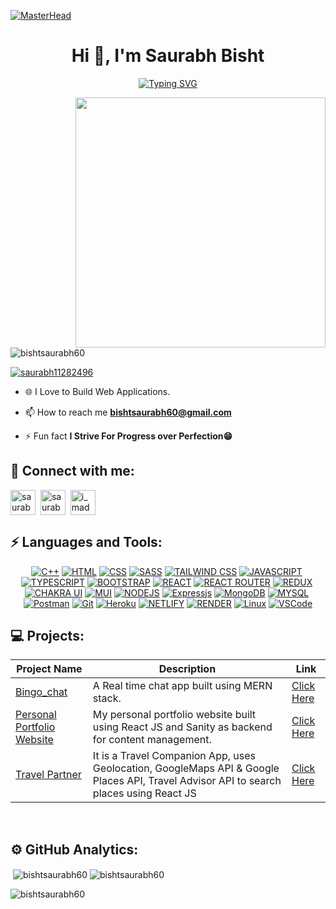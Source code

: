 [![MasterHead](https://chkskills.com/wp-content/uploads/2020/04/PNC-Animated-Banners.gif)](https://bishtsaurabh60.io)

<h1 align="center">Hi 👋, I'm Saurabh Bisht</h1>
<p align="center"><a href="https://git.io/typing-svg"><img src="https://readme-typing-svg.herokuapp.com?font=Fira+Code&pause=1000&center=true&vCenter=true&width=435&lines=I+am+a+Self-Taught+Developer;A+Passionate+MERN+Stack+Developer;Tech-Enthusiast+From+India." alt="Typing SVG" /></a></p>

<img align="right" src="https://cdn.dribbble.com/users/1162077/screenshots/3848914/media/320984a9ca58b3c73274c9259ecf6de8.gif" width="400" class="giphy-embed" />


<p align="left"> <img src="https://komarev.com/ghpvc/?username=bishtsaurabh60&label=Profile%20views&color=0e75b6&style=flat" alt="bishtsaurabh60" /> </p>

<p align="left"> <a href="https://twitter.com/saurabh11282496" target="blank"><img src="https://img.shields.io/twitter/follow/saurabh11282496?logo=twitter&style=for-the-badge" alt="saurabh11282496" /></a> </p>

- 🌐 I Love to Build Web Applications.

- 📫 How to reach me **bishtsaurabh60@gmail.com**

- ⚡ Fun fact **I Strive For Progress over Perfection😁**

<h2 align="left">📱 Connect with me:</h2>
<p align="left">
<a href="https://twitter.com/saurabh11282496" target="blank"><img align="center" src="https://www.svgrepo.com/show/183608/twitter.svg" alt="saurabh11282496" height="40" width="40" /></a>&nbsp;
<a href="https://linkedin.com/in/saurabh-singh-bisht-2469b0235" target="blank"><img align="center" src="https://www.svgrepo.com/show/157006/linkedin.svg" alt="saurabh-singh-bisht-2469b0235" height="40" width="40" /></a>&nbsp;
<a href="https://instagram.com/i_madara_uchiha_" target="blank"><img align="center" src="https://www.svgrepo.com/show/111199/instagram.svg" alt="i_madara_uchiha_" height="40" width="40" /></a>&nbsp;
</p>

<h2 align="left">⚡ Languages and Tools:</h2>
<p align="center"><a href="https://www.w3schools.com/cpp/" target="_blank" rel="noreferrer"><img alt="C++" src="https://img.shields.io/badge/c++-%2300599C.svg?&style=for-the-badge&logo=c%2B%2B&ogoColor=white" /></a>&nbsp;<a href="https://www.w3.org/html/" target="_blank" rel="noreferrer"><img alt="HTML" src="https://img.shields.io/badge/HTML5-E34F26?style=for-the-badge&logo=html5&logoColor=white" /></a>&nbsp;<a href="https://www.w3schools.com/css/" target="_blank" rel="noreferrer"><img alt="CSS" src="https://img.shields.io/badge/CSS3-1572B6?style=for-the-badge&logo=css3&logoColor=white" /></a>&nbsp;<a href="https://sass-lang.com" target="_blank" rel="noreferrer"><img alt="SASS" src="https://img.shields.io/badge/SASS-hotpink.svg?style=for-the-badge&logo=SASS&logoColor=white" /></a>&nbsp;<a href="https://tailwindcss.com/" target="_blank" rel="noreferrer"><img alt="TAILWIND CSS" src="https://img.shields.io/badge/tailwindcss-%2338B2AC.svg?style=for-the-badge&logo=tailwind-css&logoColor=white" /></a>&nbsp;<a href="https://developer.mozilla.org/en-US/docs/Web/JavaScript" target="_blank" rel="noreferrer"><img alt="JAVASCRIPT" src="https://img.shields.io/badge/javascript-%23323330.svg?style=for-the-badge&logo=javascript&logoColor=%23F7DF1E" /></a>&nbsp;<a href="https://www.typescriptlang.org/" target="_blank" rel="noreferrer"><img alt="TYPESCRIPT" src="https://img.shields.io/badge/typescript-%23007ACC.svg?style=for-the-badge&logo=typescript&logoColor=white"/></a>&nbsp;<a href="https://getbootstrap.com" target="_blank" rel="noreferrer"><img alt="BOOTSTRAP" src="https://img.shields.io/badge/bootstrap-%23563D7C.svg?style=for-the-badge&logo=bootstrap&logoColor=white" /></a>&nbsp;<a href="https://reactjs.org/" target="_blank" rel="noreferrer"><img alt="REACT" src="https://img.shields.io/badge/react-%2320232a.svg?style=for-the-badge&logo=react&logoColor=%2361DAFB" /></a>&nbsp;<a href="https://reactrouter.com/" target="_blank" rel="noreferrer"><img alt="REACT ROUTER" src="https://img.shields.io/badge/React_Router-CA4245?style=for-the-badge&logo=react-router&logoColor=white" /></a>&nbsp;<a href="https://redux.js.org" target="_blank" rel="noreferrer"><img alt="REDUX" src="https://img.shields.io/badge/redux-%23593d88.svg?style=for-the-badge&logo=redux&logoColor=white" /></a>&nbsp;<a href="https://chakra-ui.com" target="_blank" rel="noreferrer"><img alt="CHAKRA UI" src="https://img.shields.io/badge/chakra-%234ED1C5.svg?style=for-the-badge&logo=chakraui&logoColor=white" /></a>&nbsp;<a href="https://mui.com" target="_blank" rel="noreferrer"><img alt="MUI" src="https://img.shields.io/badge/MUI-%230081CB.svg?style=for-the-badge&logo=mui&logoColor=white" /></a>&nbsp;<a href="https://nodejs.org" target="_blank" rel="noreferrer"><img alt="NODEJS" src="https://img.shields.io/badge/Node.js-339933?style=for-the-badge&logo=nodedotjs&logoColor=white" /></a>&nbsp;<a href="https://expressjs.com" target="_blank" rel="noreferrer"><img alt="Expressjs" src="https://img.shields.io/badge/Express.js-000000?style=for-the-badge&logo=express&logoColor=white" /></a>&nbsp;<a href="https://www.mongodb.com/" target="_blank" rel="noreferrer"><img alt="MongoDB" src="https://img.shields.io/badge/MongoDB-4EA94B?style=for-the-badge&logo=mongodb&logoColor=white" /></a>&nbsp;<a href="https://www.mysql.com/" target="_blank" rel="noreferrer"><img alt="MYSQL" src="https://img.shields.io/badge/mysql-%2300f.svg?style=for-the-badge&logo=mysql&logoColor=white" /></a>&nbsp;<a href="https://postman.com" target="_blank" rel="noreferrer"><img alt="Postman" src="https://img.shields.io/badge/Postman-FF6C37?style=for-the-badge&logo=Postman&logoColor=white" /></a>&nbsp;<a href="https://git-scm.com/" target="_blank" rel="noreferrer"><img alt="Git" src="https://img.shields.io/badge/GIT-E44C30?style=for-the-badge&logo=git&logoColor=white" /></a>&nbsp;<a href="https://heroku.com" target="_blank" rel="noreferrer"><img alt="Heroku" src="https://img.shields.io/badge/heroku-%23430098.svg?style=for-the-badge&logo=heroku&logoColor=white" /></a>&nbsp;<a href="https://www.netlify.com" target="_blank" rel="noreferrer"><img alt="NETLIFY" src="https://img.shields.io/badge/netlify-%23000000.svg?style=for-the-badge&logo=netlify&logoColor=#00C7B7" /></a>&nbsp;<a href="https://www.render.com/" target="_blank" rel="noreferrer"><img alt="RENDER" src="https://img.shields.io/badge/Render-%46E3B7.svg?style=for-the-badge&logo=render&logoColor=white" /></a>&nbsp;<a href="https://www.linux.org/" target="_blank" rel="noreferrer"><img alt="Linux" src="https://img.shields.io/badge/Linux-FCC624?style=for-the-badge&logo=linux&logoColor=black" /></a>&nbsp;<a href="https://code.visualstudio.com" target="_blank" rel="noreferrer"><img alt="VSCode" src="https://img.shields.io/badge/VSCode-0078D4?style=for-the-badge&logo=visual%20studio%20code&logoColor=white" /></a>
</p>

<h2>💻 Projects:</h2>

|Project Name|Description|Link|
|------------|-----------|----|
|[Bingo_chat](https://github.com/bishtsaurabh60/bingo_chat)|A Real time chat app built using MERN stack.|[Click Here](https://bingo-chat-bisht60.netlify.app)|
|[Personal Portfolio Website](https://github.com/bishtsaurabh60/personal_portfolio_website)|My personal portfolio website built using React JS and Sanity as backend for content management.|[Click Here](https://saurabh-bisht60-portfolio.netlify.app)|
|[Travel Partner](https://github.com/bishtsaurabh60/travel_partner.git)|It is a Travel Companion App, uses Geolocation, GoogleMaps API & Google Places API, Travel Advisor API to search places using React JS|[Click Here](https://travel-partner-bisht60.netlify.app/)|

<br>

<h2>⚙️ GitHub Analytics:</h2>

<div >
  <span>&nbsp;<img align="center" src="https://github-readme-stats.vercel.app/api?username=bishtsaurabh60&show_icons=true&locale=en" alt="bishtsaurabh60" /></span>
  <span><img align="center" src="https://github-readme-streak-stats.herokuapp.com/?user=bishtsaurabh60&" alt="bishtsaurabh60" /></span>
  <br>
  
  <span align="center"><img align="center" src="https://github-readme-stats.vercel.app/api/top-langs?username=bishtsaurabh60&show_icons=true&locale=en&layout=compact" alt="bishtsaurabh60" /></span>
</div>


